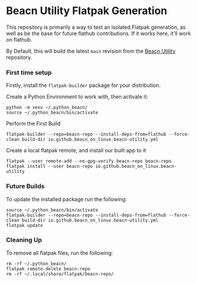 # Beacn Utility Flatpak Generation

This repository is primarily a way to test an isolated Flatpak generation, as well as be the base for future flathub
contributions. If it works here, it'll work on flathub.

By Default, this will build the latest `main` revision from the [Beacn Utility](https://github.com/beacn-on-linux/beacn-utility)
repository.

### First time setup
Firstly, install the `flatpak-builder` package for your distribution.

Create a Python Environment to work with, then activate it:
```shell 
python -m venv ~/.python_beacn/
source ~/.python_beacn/bin/activate
```

Perform the First Build
```shell
flatpak-builder --repo=beacn-repo --install-deps-from=flathub --force-clean build-dir io.github.beacn_on_linux.beacn-utility.yml
```

Create a local flatpak remote, and install our built app to it
```shell
flatpak --user remote-add --no-gpg-verify beacn-repo beacn-repo
flatpak install --user beacn-repo io.github.beacn_on_linux.beacn-utility
```

### Future Builds
To update the installed package run the following:
```shell
source ~/.python_beacn/bin/activate
flatpak-builder --repo=beacn-repo --install-deps-from=flathub --force-clean build-dir io.github.beacn_on_linux.beacn-utility.yml
flatpak update
```

### Cleaning Up
To remove all flatpak files, run the following:
```shell
rm -rf ~/.python_beacn/
flatpak remote-delete beacn-repo
rm -rf ~/.local/share/flatpak/beacn-repo/
```
